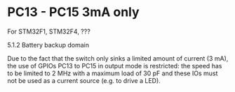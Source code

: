 # PC13 - PC15 3mA only
For STM32F1, STM32F4, ???


5.1.2 Battery backup domain

Due to the fact that the switch only sinks a limited amount of current (3 mA), the use of
GPIOs PC13 to PC15 in output mode is restricted: the speed has to be limited to 2 MHz with
a maximum load of 30 pF and these IOs must not be used as a current source (e.g. to drive
a LED).
